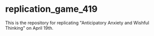 # replication_game_419
This is the repository for replicating "Anticipatory Anxiety and Wishful Thinking" on April 19th.
